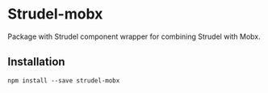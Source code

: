 # Strudel-mobx

Package with Strudel component wrapper for combining Strudel with Mobx.

## Installation

```
npm install --save strudel-mobx
```